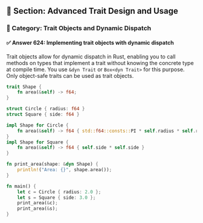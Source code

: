 ## 📘 Section: Advanced Trait Design and Usage
### 🔹 Category: Trait Objects and Dynamic Dispatch
#### ✅ Answer 624: Implementing trait objects with dynamic dispatch

Trait objects allow for dynamic dispatch in Rust, enabling you to call methods on types that implement a trait without knowing the concrete type at compile time. You use `&dyn Trait` or `Box<dyn Trait>` for this purpose. Only object-safe traits can be used as trait objects.

```rust
trait Shape {
    fn area(&self) -> f64;
}

struct Circle { radius: f64 }
struct Square { side: f64 }

impl Shape for Circle {
    fn area(&self) -> f64 { std::f64::consts::PI * self.radius * self.radius }
}
impl Shape for Square {
    fn area(&self) -> f64 { self.side * self.side }
}

fn print_area(shape: &dyn Shape) {
    println!("Area: {}", shape.area());
}

fn main() {
    let c = Circle { radius: 2.0 };
    let s = Square { side: 3.0 };
    print_area(&c);
    print_area(&s);
}
```
